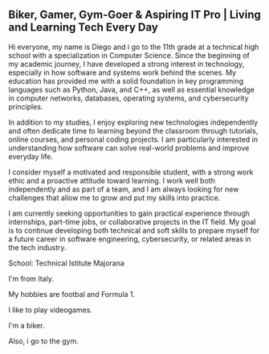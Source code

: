 ## Biker, Gamer, Gym-Goer & Aspiring IT Pro | Living and Learning Tech Every Day

Hi everyone, my name is Diego and i go to the 11th grade at a technical high school with a specialization in Computer Science. Since the beginning of my academic journey, I have developed a strong interest in technology, especially in how software and systems work behind the scenes. My education has provided me with a solid foundation in key programming languages such as Python, Java, and C++, as well as essential knowledge in computer networks, databases, operating systems, and cybersecurity principles.

In addition to my studies, I enjoy exploring new technologies independently and often dedicate time to learning beyond the classroom through tutorials, online courses, and personal coding projects. I am particularly interested in understanding how software can solve real-world problems and improve everyday life.

I consider myself a motivated and responsible student, with a strong work ethic and a proactive attitude toward learning. I work well both independently and as part of a team, and I am always looking for new challenges that allow me to grow and put my skills into practice.

I am currently seeking opportunities to gain practical experience through internships, part-time jobs, or collaborative projects in the IT field. My goal is to continue developing both technical and soft skills to prepare myself for a future career in software engineering, cybersecurity, or related areas in the tech industry.

School: Technical Istitute Majorana

I'm from Italy.

My hobbies are footbal and Formula 1.

I like to play videogames.

I'm a biker.

Also, i go to the gym.

